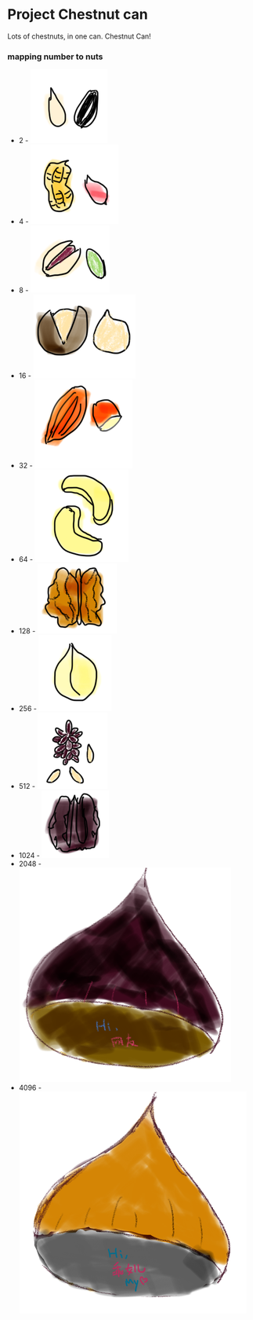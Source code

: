# Project Chestnut can 
Lots of chestnuts, in one can. Chestnut Can!


### mapping number to nuts

- 2 - ![sunflower seed](./assets/2.png "sunflower seed")
- 4 - ![Peanut](./assets/4.png "Peanut")
- 8 - ![Pistachio](./assets/8.png "Pistachio")
- 16 - ![Almond](./assets/16.png "Almond")
- 32 - ![Cashew](./assets/32.png "Cashew")
- 64 - ![Walnut](./assets/64.png "Walnut")
- 128 - ![11](./assets/128.png "11")
- 256 - ![Pine nut](./assets/256.png "Pine nut")
- 512 - ![11](./assets/512.png "11")
- 1024 - ![Pecan](./assets/1024.png "Pecan")
- 2048 - ![Chestnut](./assets/2048.png "Chestnut")
- 4096 - ![Golden chestnut](./assets/4096.png "Golden chestnut")



